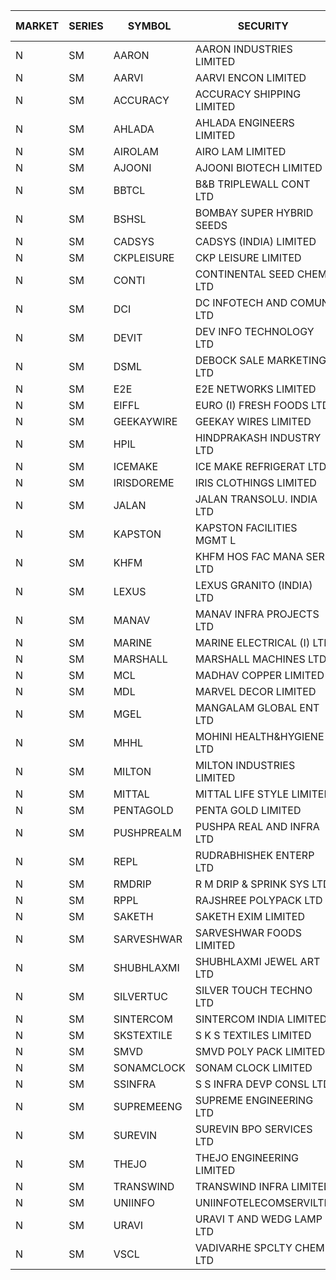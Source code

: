 


| MARKET | SERIES | SYMBOL | SECURITY | PREV CL PR | OPEN PRICE | HIGH PRICE | LOW PRICE | CLOSE PRICE | NET TRDVAL | NET TRDQTY | CORP IND | HI 52 WK | LO 52 WK |
| ----- | ----- | ----- | ----- | ----- | ----- | ----- | ----- | ----- | ----- | ----- | ----- | ----- | ----- |
| N | SM | AARON | AARON INDUSTRIES LIMITED | 49.65 | 49.50 | 49.50 | 49.50 | 49.50 | 163350.00 | 3300 |  | 53.50 | 39.00 |
| N | SM | AARVI | AARVI ENCON LIMITED | 25.65 | 24.40 | 24.40 | 24.40 | 24.40 | 48800.00 | 2000 |  | 50.05 | 24.40 |
| N | SM | ACCURACY | ACCURACY SHIPPING LIMITED | 22.75 | 22.75 | 23.75 | 22.75 | 23.45 | 1628560.00 | 70400 |  | 87.00 | 20.80 |
| N | SM | AHLADA | AHLADA ENGINEERS LIMITED | 64.30 | 63.00 | 63.00 | 63.00 | 63.00 | 63000.00 | 1000 |  | 140.00 | 36.30 |
| N | SM | AIROLAM | AIRO LAM LIMITED | 26.10 | 26.20 | 26.20 | 26.10 | 26.10 | 156900.00 | 6000 |  | 37.95 | 20.15 |
| N | SM | AJOONI | AJOONI BIOTECH LIMITED | 8.40 | 8.00 | 8.80 | 8.00 | 8.80 | 67200.00 | 8000 |  | 29.00 | 7.25 |
| N | SM | BBTCL | B&B TRIPLEWALL CONT LTD | 35.00 | 36.00 | 36.00 | 36.00 | 36.00 | 1404000.00 | 39000 |  | 54.00 | 21.60 |
| N | SM | BSHSL | BOMBAY SUPER HYBRID SEEDS | 108.00 | 108.50 | 108.50 | 108.50 | 108.50 | 130200.00 | 1200 |  | 136.00 | 105.00 |
| N | SM | CADSYS | CADSYS (INDIA) LIMITED | 30.55 | 29.05 | 29.05 | 29.05 | 29.05 | 58100.00 | 2000 |  | 63.45 | 29.05 |
| N | SM | CKPLEISURE | CKP LEISURE LIMITED | 6.75 | 6.10 | 6.10 | 6.10 | 6.10 | 24400.00 | 4000 |  | 7.55 | 4.70 |
| N | SM | CONTI | CONTINENTAL SEED CHEM LTD | 89.05 | 50.80 | 50.80 | 50.80 | 50.80 | 677265.60 | 13332 | XB | 102.20 | 11.85 |
| N | SM | DCI | DC INFOTECH AND COMUN LTD | 45.20 | 45.40 | 45.40 | 45.20 | 45.20 | 543750.00 | 12000 |  | 45.50 | 45.20 |
| N | SM | DEVIT | DEV INFO TECHNOLOGY LTD | 90.00 | 90.20 | 90.25 | 86.00 | 86.00 | 1046175.00 | 12000 |  | 101.00 | 65.00 |
| N | SM | DSML | DEBOCK SALE MARKETING LTD | 5.90 | 6.10 | 6.10 | 6.10 | 6.10 | 36600.00 | 6000 |  | 12.00 | 3.55 |
| N | SM | E2E | E2E NETWORKS LIMITED | 19.00 | 18.25 | 19.05 | 18.20 | 19.00 | 670100.00 | 36000 |  | 57.00 | 17.95 |
| N | SM | EIFFL | EURO (I) FRESH FOODS LTD | 114.50 | 113.50 | 113.60 | 113.50 | 113.55 | 635880.00 | 5600 |  | 131.00 | 81.00 |
| N | SM | GEEKAYWIRE | GEEKAY WIRES LIMITED | 39.50 | 39.50 | 39.50 | 39.50 | 39.50 | 158000.00 | 4000 |  | 39.50 | 31.00 |
| N | SM | HPIL | HINDPRAKASH INDUSTRY LTD | 41.10 | 41.05 | 41.05 | 41.00 | 41.00 | 246150.00 | 6000 |  | 41.50 | 41.00 |
| N | SM | ICEMAKE | ICE MAKE REFRIGERAT LTD | 53.00 | 55.85 | 55.85 | 53.50 | 53.50 | 329600.00 | 6000 |  | 89.75 | 52.00 |
| N | SM | IRISDOREME | IRIS CLOTHINGS LIMITED | 145.00 | 146.50 | 149.35 | 146.50 | 148.00 | 1182160.00 | 8000 |  | 149.35 | 108.00 |
| N | SM | JALAN | JALAN TRANSOLU. INDIA LTD | 6.65 | 6.35 | 6.50 | 6.35 | 6.50 | 38550.00 | 6000 |  | 16.35 | 2.85 |
| N | SM | KAPSTON | KAPSTON FACILITIES MGMT L | 102.00 | 102.00 | 102.00 | 90.00 | 90.00 | 13552000.00 | 140000 |  | 111.00 | 75.10 |
| N | SM | KHFM | KHFM HOS FAC MANA SER LTD | 26.20 | 25.75 | 25.75 | 25.75 | 25.75 | 77250.00 | 3000 |  | 37.00 | 24.15 |
| N | SM | LEXUS | LEXUS GRANITO (INDIA) LTD | 9.00 | 8.55 | 8.55 | 8.55 | 8.55 | 8550.00 | 1000 |  | 38.70 | 8.30 |
| N | SM | MANAV | MANAV INFRA PROJECTS LTD | 5.35 | 5.50 | 5.50 | 5.50 | 5.50 | 22000.00 | 4000 |  | 6.00 | 4.35 |
| N | SM | MARINE | MARINE ELECTRICAL (I) LTD | 100.10 | 100.50 | 100.75 | 97.25 | 100.75 | 1385000.00 | 14000 |  | 123.00 | 88.00 |
| N | SM | MARSHALL | MARSHALL MACHINES LTD | 15.05 | 15.50 | 15.50 | 15.50 | 15.50 | 46500.00 | 3000 |  | 35.75 | 13.10 |
| N | SM | MCL | MADHAV COPPER LIMITED | 98.65 | 102.05 | 104.25 | 92.30 | 93.80 | 14423220.00 | 146400 |  | 358.00 | 65.15 |
| N | SM | MDL | MARVEL DECOR LIMITED | 22.70 | 23.50 | 23.50 | 23.50 | 23.50 | 47000.00 | 2000 |  | 39.00 | 13.90 |
| N | SM | MGEL | MANGALAM GLOBAL ENT LTD | 53.15 | 53.15 | 53.15 | 53.15 | 53.15 | 106300.00 | 2000 |  | 54.05 | 51.05 |
| N | SM | MHHL | MOHINI HEALTH&HYGIENE LTD | 20.00 | 19.90 | 20.00 | 19.90 | 20.00 | 1139550.00 | 57000 |  | 35.90 | 13.85 |
| N | SM | MILTON | MILTON INDUSTRIES LIMITED | 9.50 | 9.95 | 9.95 | 9.95 | 9.95 | 43780.00 | 4400 |  | 17.50 | 9.50 |
| N | SM | MITTAL | MITTAL LIFE STYLE LIMITED | 106.80 | 107.30 | 107.30 | 107.30 | 107.30 | 268250.00 | 2500 |  | 167.00 | 76.35 |
| N | SM | PENTAGOLD | PENTA GOLD LIMITED | 31.30 | 32.00 | 32.00 | 32.00 | 32.00 | 192000.00 | 6000 |  | 47.00 | 23.70 |
| N | SM | PUSHPREALM | PUSHPA REAL AND INFRA LTD | 7.30 | 6.95 | 6.95 | 6.95 | 6.95 | 27800.00 | 4000 |  | 24.50 | 3.70 |
| N | SM | REPL | RUDRABHISHEK ENTERP LTD | 35.20 | 33.45 | 36.95 | 33.45 | 36.95 | 647850.00 | 18000 |  | 42.20 | 20.60 |
| N | SM | RMDRIP | R M DRIP & SPRINK SYS LTD | 31.50 | 29.95 | 29.95 | 29.95 | 29.95 | 59900.00 | 2000 |  | 56.15 | 13.00 |
| N | SM | RPPL | RAJSHREE POLYPACK LTD | 95.50 | 96.00 | 96.00 | 95.50 | 95.70 | 287100.00 | 3000 |  | 118.00 | 75.00 |
| N | SM | SAKETH | SAKETH EXIM LIMITED | 130.00 | 135.00 | 137.50 | 135.00 | 137.50 | 545000.00 | 4000 |  | 137.50 | 82.00 |
| N | SM | SARVESHWAR | SARVESHWAR FOODS LIMITED | 14.40 | 15.10 | 15.10 | 13.70 | 15.00 | 94160.00 | 6400 |  | 43.85 | 13.70 |
| N | SM | SHUBHLAXMI | SHUBHLAXMI JEWEL ART LTD | 39.00 | 36.15 | 42.85 | 36.00 | 39.65 | 1537600.00 | 41000 |  | 209.50 | 35.00 |
| N | SM | SILVERTUC | SILVER TOUCH TECHNO LTD | 115.00 | 115.00 | 115.00 | 115.00 | 115.00 | 115000.00 | 1000 |  | 140.00 | 111.00 |
| N | SM | SINTERCOM | SINTERCOM INDIA LIMITED | 79.00 | 79.00 | 79.40 | 79.00 | 79.40 | 634200.00 | 8000 |  | 81.00 | 56.00 |
| N | SM | SKSTEXTILE | S K S TEXTILES LIMITED | 43.00 | 43.00 | 45.10 | 43.00 | 44.35 | 176100.00 | 4000 |  | 45.10 | 22.25 |
| N | SM | SMVD | SMVD POLY PACK LIMITED | 8.55 | 8.20 | 8.25 | 8.20 | 8.25 | 32900.00 | 4000 |  | 19.80 | 7.55 |
| N | SM | SONAMCLOCK | SONAM CLOCK LIMITED | 37.75 | 37.75 | 37.75 | 37.75 | 37.75 | 2831250.00 | 75000 |  | 41.95 | 36.90 |
| N | SM | SSINFRA | S S INFRA DEVP CONSL LTD | 13.65 | 13.00 | 14.20 | 13.00 | 14.05 | 246450.00 | 18000 |  | 19.35 | 8.80 |
| N | SM | SUPREMEENG | SUPREME ENGINEERING LTD | 26.65 | 27.00 | 27.10 | 27.00 | 27.10 | 432600.00 | 16000 |  | 42.00 | 20.50 |
| N | SM | SUREVIN | SUREVIN BPO SERVICES LTD | 71.00 | 70.00 | 74.55 | 70.00 | 74.55 | 215550.00 | 3000 |  | 111.00 | 70.00 |
| N | SM | THEJO | THEJO ENGINEERING LIMITED | 525.00 | 525.00 | 551.25 | 525.00 | 551.25 | 1192140.00 | 2200 |  | 599.00 | 470.25 |
| N | SM | TRANSWIND | TRANSWIND INFRA LIMITED | 3.45 | 3.60 | 3.60 | 3.60 | 3.60 | 14400.00 | 4000 |  | 10.35 | 3.20 |
| N | SM | UNIINFO | UNIINFOTELECOMSERVILTD | 29.15 | 28.50 | 28.75 | 28.50 | 28.60 | 400200.00 | 14000 |  | 44.80 | 16.40 |
| N | SM | URAVI | URAVI T AND WEDG LAMP LTD | 101.70 | 101.00 | 101.00 | 101.00 | 101.00 | 242400.00 | 2400 |  | 120.50 | 91.00 |
| N | SM | VSCL | VADIVARHE SPCLTY CHEM LTD | 14.55 | 13.85 | 13.85 | 13.85 | 13.85 | 41550.00 | 3000 |  | 46.40 | 13.35 |



